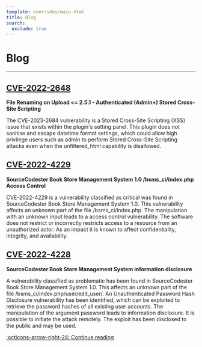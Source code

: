 ```yaml
---
template: overrides/main.html
title: Blog
search:
  exclude: true
---
```


<style>
  .md-sidebar--secondary:not([hidden]) {
    visibility: hidden;
  }
</style>

# Blog
---


## [CVE-2022-2648](2023/CVE-2023-2684/)

**File Renaming on Upload <= 2.5.1 - Authenticated (Admin+) Stored Cross-Site Scripting**

The CVE-2023-2684 vulnerability is a Stored Cross-Site Scripting (XSS) issue that exists within the plugin's setting panel. This plugin does not sanitise and escape datetime format settings, which could allow high privilege users such as admin to perform Stored Cross-Site Scripting attacks even when the unfiltered_html capability is disallowed.

## [CVE-2022-4229](2022/CVE-2022-4229/)

**SourceCodester Book Store Management System 1.0 /bsms_ci/index.php Access Control**

CVE-2022-4229 is a vulnerability classified as critical was found in SourceCodester Book Store Management System 1.0. This vulnerability affects an unknown part of the file /bsms_ci/index.php. The manipulation with an unknown input leads to a access control vulnerability. The software does not restrict or incorrectly restricts access to a resource from an unauthorized actor. As an impact it is known to affect confidentiality, integrity, and availability.

## [CVE-2022-4228](2022/CVE-2022-4228/)

**SourceCodester Book Store Management System information disclosure**

A vulnerability classified as problematic has been found in SourceCodester Book Store Management System 1.0. This affects an unknown part of the file /bsms_ci/index.php/user/edit_user/. An Unauthenticated Password Hash Disclosure vulnerability has been identified, which can be exploited to retrieve the password hashes of all existing user accounts. The manipulation of the argument password leads to information disclosure. It is possible to initiate the attack remotely. The exploit has been disclosed to the public and may be used.

[:octicons-arrow-right-24: Continue reading][Search: better, faster, smaller]

[Search: better, faster, smaller]: 2021/search-better-faster-smaller.md
[insiders-3.0.0]: ../insiders/changelog.md#3.0.0
